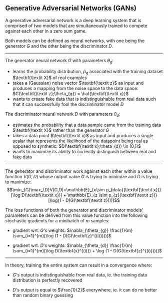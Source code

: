 ## Generative Adversarial Networks (GANs)
A generative adversarial network is a deep learning system that is comprised of two models that are simultaneously trained to compete against each other in a zero sum game.

Both models can be defined as neural networks, with one being the generator $G$ and the other being the discriminator $D$.

---
The generator neural network $G$ with parameters $\theta_{g}$:
- learns the probability distribution, $p_{g}$ associated with the training dataset $\textbf{\textit X}$ of real examples
- takes a (Gaussian) noise vector $\textbf{\textit z}$ as input and produces a mapping from the noise space to the data space: $G(\textbf{\textit z};\theta_{g}) = \hat{\textbf{\textit x}}$
- wants to create fake data that is indistinguishable from real data such that it can successfully fool the discriminator model $D$

The discriminator neural network $D$ with parameters $\theta_{d}$:
- estimates the probability that a data sample came from the training data $\textbf{\textit X}$ rather than the generator $G$
- takes a data point $\textbf{\textit x}$ as input and produces a single scalar that represents the likelihood of the datapoint being real as opposed to synthetic: $D(\textbf{\textit x};\theta_{d}) \in (0,1)$
- wants to maximize its ability to correctly distinguish between real and fake data

---
The generator and discriminator work against each other within a value function $V(G,D)$ whose output value $G$ is trying to minimize and $D$ is trying to maximize: 
$$\min_{G}\max_{D}V(G,D)=\mathbb{E}_{x\sim p_{data}(\textbf{\textit x})}[\log D(\textbf{\textit x})] + \mathbb{E}_{z \sim p_{z}(\textbf{\textit z})}[\log(1 - D(G(\textbf{\textit z})))]$$

The loss functions of both the generator and discriminator models' parameters can be derived from this value function into the following stochastic gradients for a minibatch of $m$ samples:

- gradient wrt. $G$'s weights: $\nabla_{\theta_{g}} \frac{1}{m} \sum_{i=1}^{m}[\log (1 - D(G(\textbf{z}^{(i)})))]$

- gradient wrt. $D$'s weights: $\nabla_{\theta_{d}} \frac{1}{m} \sum_{i=1}^{m}[\log D(\textbf{x}^{(i)}) + \log (1 - D(G(\textbf{z}^{(i)})))]$


---

In theory, training the entire system can result in a convergence where:
- $G$'s output is indistinguishable from real data, ie. the training data distribution is perfectly recovered

- $D$'s output is equal to $\frac{1}{2}$ everywhere, ie. it can do no better than random binary guessing

